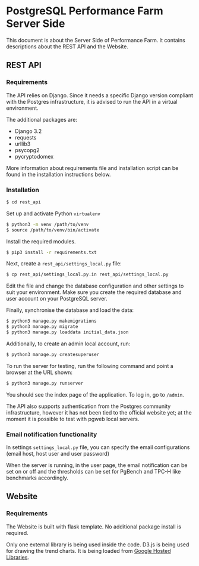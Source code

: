 # PostgreSQL Performance Farm Server Side

This document is about the Server Side of Performance Farm. It contains descriptions about the REST API and the Website.



## REST API

### Requirements

The API relies on Django. Since it needs a specific Django version compliant with the Postgres infrastructure, it is advised to run the API in a virtual environment.

 The additional packages are:

* Django 3.2
* requests
* urllib3
* psycopg2
* pycryptodomex

More information about requirements file and installation script can be found in the installation instructions below.

### Installation

```bash
$ cd rest_api
```

Set up and activate Python `virtualenv`

```bash
$ python3 -m venv /path/to/venv
$ source /path/to/venv/bin/activate
```

Install the required modules.

```bash
$ pip3 install -r requirements.txt
```

Next, create a `rest_api/settings_local.py` file:

```bash
$ cp rest_api/settings_local.py.in rest_api/settings_local.py
```

Edit the file and change the database configuration and other settings to suit your environment. Make sure you create the required database and user account on your PostgreSQL server.

Finally, synchronise the database and load the data:

```bash
$ python3 manage.py makemigrations
$ python3 manage.py migrate
$ python3 manage.py loaddata initial_data.json
```

Additionally, to create an admin local account, run:

```bash
$ python3 manage.py createsuperuser
```

To run the server for testing, run the following command and point a browser at the URL shown:

```bash
$ python3 manage.py runserver
```

You should see the index page of the application. To log in, go to `/admin`.

The API also supports authentication from the Postgres community infrastructure, however it has not been tied to the official website yet; at the moment it is possible to test with pgweb local servers.

### Email notification functionality

In settings `settings_local.py` file, you can specify the email configurations (email host, host user and user password)

When the server is running, in the user page, the email notification can be set on or off and the thresholds can be set for PgBench and TPC-H like benchmarks accordingly.

## Website

### Requirements

The Website is built with flask template. No additional package install is required.

Only one external library is being used inside the code. D3.js is being used for drawing the trend charts. It is being loaded from [Google Hosted Libraries](https://developers.google.com/speed/libraries#d3.js).